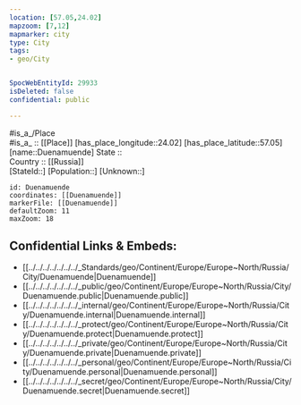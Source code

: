 ```yaml
---
location: [57.05,24.02] 
mapzoom: [7,12] 
mapmarker: city 
type: City
tags:
- geo/City


SpocWebEntityId: 29933
isDeleted: false
confidential: public

---
```

#is_a_/Place  
#is_a_ :: [[Place]] 
[has_place_longitude::24.02] 
[has_place_latitude::57.05] 
[name::Duenamuende] 
State ::  
Country :: [[Russia]]  
[StateId::] 
[Population::] 
[Unknown::] 


```leaflet
id: Duenamuende
coordinates: [[Duenamuende]] 
markerFile: [[Duenamuende]] 
defaultZoom: 11 
maxZoom: 18
```


## Confidential Links & Embeds: 
- [[../../../../../../../_Standards/geo/Continent/Europe/Europe~North/Russia/City/Duenamuende|Duenamuende]] 
- [[../../../../../../../_public/geo/Continent/Europe/Europe~North/Russia/City/Duenamuende.public|Duenamuende.public]] 
- [[../../../../../../../_internal/geo/Continent/Europe/Europe~North/Russia/City/Duenamuende.internal|Duenamuende.internal]] 
- [[../../../../../../../_protect/geo/Continent/Europe/Europe~North/Russia/City/Duenamuende.protect|Duenamuende.protect]] 
- [[../../../../../../../_private/geo/Continent/Europe/Europe~North/Russia/City/Duenamuende.private|Duenamuende.private]] 
- [[../../../../../../../_personal/geo/Continent/Europe/Europe~North/Russia/City/Duenamuende.personal|Duenamuende.personal]] 
- [[../../../../../../../_secret/geo/Continent/Europe/Europe~North/Russia/City/Duenamuende.secret|Duenamuende.secret]] 
